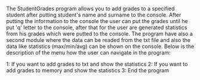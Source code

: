 The StudentGrades program allows you to add grades to a specified student after putting student's name and surname to the console. After putting the information to the console the user can put the grades until he put 'q' letter to the console, after that for the user are generated statistics from his grades which were putted to the console. 
The program have also a second module where the data can be readed from the txt file and also the data like statistics (max/min/avg) can be shown on the console.
Below is the description of the menu how the user can navigate in the program:

1: If you want to add grades to txt and show the statistics
2: If you want to add grades to memory and show the statistics
3: End the program

